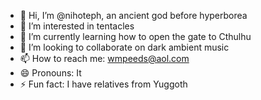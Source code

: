 - 👋 Hi, I’m @nihoteph, an ancient god before hyperborea
- 👀 I’m interested in tentacles
- 🌱 I’m currently learning how to open the gate to Cthulhu
- 💞️ I’m looking to collaborate on dark ambient music
- 📫 How to reach me: wmpeeds@aol.com
- 😄 Pronouns: It
- ⚡ Fun fact: I have relatives from Yuggoth

<!---
nihoteph/nihoteph is a ✨ special ✨ repository because its `README.md` (this file) appears on your GitHub profile.
You can click the Preview link to take a look at your changes.
--->
